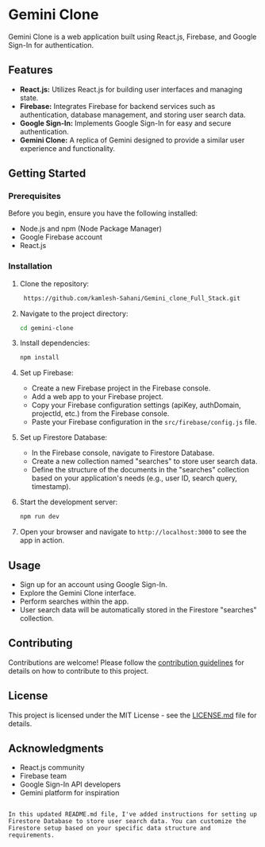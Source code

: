 
# Gemini Clone

Gemini Clone is a web application built using React.js, Firebase, and Google Sign-In for authentication.

## Features

- **React.js:** Utilizes React.js for building user interfaces and managing state.
- **Firebase:** Integrates Firebase for backend services such as authentication, database management, and storing user search data.
- **Google Sign-In:** Implements Google Sign-In for easy and secure authentication.
- **Gemini Clone:** A replica of Gemini designed to provide a similar user experience and functionality.

## Getting Started

### Prerequisites

Before you begin, ensure you have the following installed:

- Node.js and npm (Node Package Manager)
- Google Firebase account
- React.js

### Installation

1. Clone the repository:
   ```bash
    https://github.com/kamlesh-Sahani/Gemini_clone_Full_Stack.git
   ```

2. Navigate to the project directory:
   ```bash
   cd gemini-clone
   ```

3. Install dependencies:
   ```bash
   npm install
   ```

4. Set up Firebase:
   - Create a new Firebase project in the Firebase console.
   - Add a web app to your Firebase project.
   - Copy your Firebase configuration settings (apiKey, authDomain, projectId, etc.) from the Firebase console.
   - Paste your Firebase configuration in the `src/firebase/config.js` file.

5. Set up Firestore Database:
   - In the Firebase console, navigate to Firestore Database.
   - Create a new collection named "searches" to store user search data.
   - Define the structure of the documents in the "searches" collection based on your application's needs (e.g., user ID, search query, timestamp).

6. Start the development server:
   ```bash
   npm run dev
   ```

7. Open your browser and navigate to `http://localhost:3000` to see the app in action.

## Usage

- Sign up for an account using Google Sign-In.
- Explore the Gemini Clone interface.
- Perform searches within the app.
- User search data will be automatically stored in the Firestore "searches" collection.

## Contributing

Contributions are welcome! Please follow the [contribution guidelines](CONTRIBUTING.md) for details on how to contribute to this project.

## License

This project is licensed under the MIT License - see the [LICENSE.md](LICENSE.md) file for details.

## Acknowledgments

- React.js community
- Firebase team
- Google Sign-In API developers
- Gemini platform for inspiration
```

In this updated README.md file, I've added instructions for setting up Firestore Database to store user search data. You can customize the Firestore setup based on your specific data structure and requirements.
